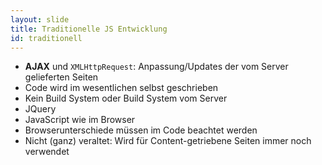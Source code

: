 ```yaml
---
layout: slide
title: Traditionelle JS Entwicklung
id: traditionell
---
```

* **AJAX** und `XMLHttpRequest`: Anpassung/Updates der vom Server gelieferten Seiten
* Code wird im wesentlichen selbst geschrieben
* Kein Build System oder Build System vom Server
* JQuery 
* JavaScript wie im Browser
* Browserunterschiede müssen im Code beachtet werden
* Nicht (ganz) veraltet: Wird für Content-getriebene Seiten immer noch verwendet
